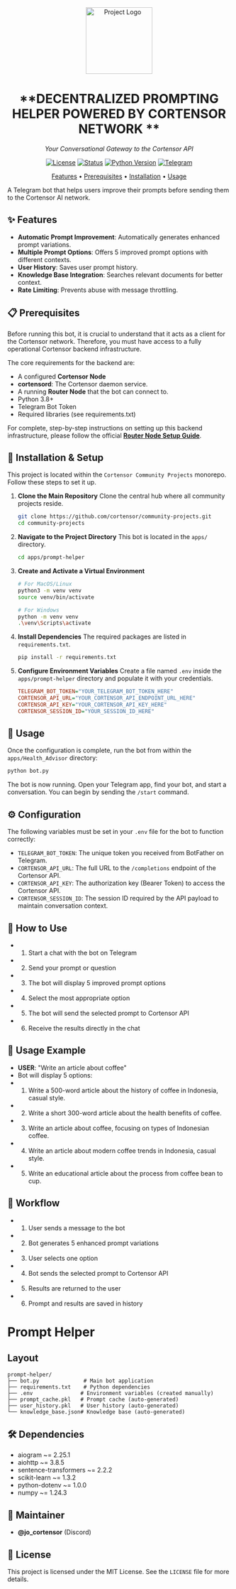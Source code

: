 <div align="center">

  <img src="https://avatars.githubusercontent.com/u/174224856?s=200&v=4" alt="Project Logo" width="150">

  # **DECENTRALIZED PROMPTING HELPER POWERED BY CORTENSOR NETWORK **

  *Your Conversational Gateway to the Cortensor API*

  <p>
    <a href="./LICENSE"><img src="https://img.shields.io/badge/license-MIT-green.svg" alt="License"></a>
    <a href="./STATUS.md"><img src="https://img.shields.io/badge/status-active-success.svg" alt="Status"></a>
    <a href="#"><img src="https://img.shields.io/badge/python-3.9+-blue.svg" alt="Python Version"></a>
    <a href="#"><img src="https://img.shields.io/badge/Telegram-%232CA5E0.svg?logo=telegram&logoColor=white" alt="Telegram"></a>
  </p>

   <p align="center">
     <a href="#-features">Features</a> •
     <a href="#-prerequisites">Prerequisites</a> •
     <a href="#-installation--setup">Installation</a> •
     <a href="#-usage">Usage</a>
   </p>
</div>

A Telegram bot that helps users improve their prompts before sending them to the Cortensor AI network.

## ✨ Features

* **Automatic Prompt Improvement**: Automatically generates enhanced prompt variations.
* **Multiple Prompt Options**: Offers 5 improved prompt options with different contexts.
* **User History**: Saves user prompt history.
* **Knowledge Base Integration**: Searches relevant documents for better context.
* **Rate Limiting**: Prevents abuse with message throttling.

## 📋 Prerequisites

Before running this bot, it is crucial to understand that it acts as a client for the Cortensor network. Therefore, you must have access to a fully operational Cortensor backend infrastructure.

The core requirements for the backend are:

* A configured **Cortensor Node**
* **cortensord**: The Cortensor daemon service.
* A running **Router Node** that the bot can connect to.
* Python 3.8+
* Telegram Bot Token
* Required libraries (see requirements.txt)

For complete, step-by-step instructions on setting up this backend infrastructure, please follow the official **[Router Node Setup Guide](https://docs.cortensor.network/getting-started/installation-and-setup/router-node-setup)**.

## 🔧 Installation & Setup

This project is located within the `Cortensor Community Projects` monorepo. Follow these steps to set it up.

1.  **Clone the Main Repository**
    Clone the central hub where all community projects reside.
    ```bash
    git clone https://github.com/cortensor/community-projects.git
    cd community-projects
    ```

2.  **Navigate to the Project Directory**
    This bot is located in the `apps/` directory.
    ```bash
    cd apps/prompt-helper
    ```

3.  **Create and Activate a Virtual Environment**
    ```bash
    # For MacOS/Linux
    python3 -m venv venv
    source venv/bin/activate

    # For Windows
    python -m venv venv
    .\venv\Scripts\activate
    ```

4.  **Install Dependencies**
    The required packages are listed in `requirements.txt`.
    ```bash
    pip install -r requirements.txt
    ```

5.  **Configure Environment Variables**
    Create a file named `.env` inside the `apps/prompt-helper` directory and populate it with your credentials.
    ```ini
    TELEGRAM_BOT_TOKEN="YOUR_TELEGRAM_BOT_TOKEN_HERE"
    CORTENSOR_API_URL="YOUR_CORTENSOR_API_ENDPOINT_URL_HERE"
    CORTENSOR_API_KEY="YOUR_CORTENSOR_API_KEY_HERE"
    CORTENSOR_SESSION_ID="YOUR_SESSION_ID_HERE"
    ```

## 🚀 Usage

Once the configuration is complete, run the bot from within the `apps/Health_Advisor` directory:

```bash
python bot.py
````

The bot is now running. Open your Telegram app, find your bot, and start a conversation. You can begin by sending the `/start` command.

## ⚙️ Configuration

The following variables must be set in your `.env` file for the bot to function correctly:

  * `TELEGRAM_BOT_TOKEN`: The unique token you received from BotFather on Telegram.
  * `CORTENSOR_API_URL`: The full URL to the `/completions` endpoint of the Cortensor API.
  * `CORTENSOR_API_KEY`: The authorization key (Bearer Token) to access the Cortensor API.
  * `CORTENSOR_SESSION_ID`: The session ID required by the API payload to maintain conversation context.

## 📝 How to Use
  * 1. Start a chat with the bot on Telegram
  * 2. Send your prompt or question
  * 3. The bot will display 5 improved prompt options
  * 4. Select the most appropriate option
  * 5. The bot will send the selected prompt to Cortensor API
  * 6. Receive the results directly in the chat
## 🎯 Usage Example
  * **USER**: "Write an article about coffee"
  * Bot will display 5 options:
  * 1. Write a 500-word article about the history of coffee in Indonesia, casual style.
  * 2. Write a short 300-word article about the health benefits of coffee.
  * 3. Write an article about coffee, focusing on types of Indonesian coffee.
  * 4. Write an article about modern coffee trends in Indonesia, casual style.
  * 5. Write an educational article about the process from coffee bean to cup.
       
## 🔄 Workflow
  * 1. User sends a message to the bot
  * 2. Bot generates 5 enhanced prompt variations
  * 3. User selects one option
  * 4. Bot sends the selected prompt to Cortensor API
  * 5. Results are returned to the user
  * 6. Prompt and results are saved in history
       
# Prompt Helper

## Layout
```
prompt-helper/
├── bot.py              # Main bot application
├── requirements.txt    # Python dependencies
├── .env               # Environment variables (created manually)
├── prompt_cache.pkl   # Prompt cache (auto-generated)
├── user_history.pkl   # User history (auto-generated)
└── knowledge_base.json# Knowledge base (auto-generated)
```

## 🛠️ Dependencies
* aiogram ~= 2.25.1
* aiohttp ~= 3.8.5
* sentence-transformers ~= 2.2.2
* scikit-learn ~= 1.3.2
* python-dotenv ~= 1.0.0
* numpy ~= 1.24.3

## 👤 Maintainer

  * **@jo_cortensor** (Discord)

## 📄 License

This project is licensed under the MIT License. See the `LICENSE` file for more details.
